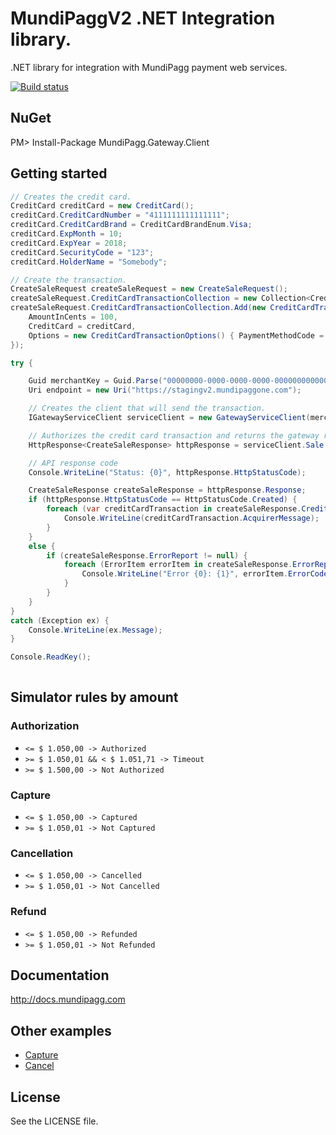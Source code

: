 MundiPaggV2 .NET Integration library.
====================

.NET library for integration with MundiPagg payment web services.

[![Build status](https://ci.appveyor.com/api/projects/status/m4ufxyvf5uwrw33y?svg=true)](https://ci.appveyor.com/project/MundiPagg/mundipagg-one-dotnet)

## NuGet
  PM> Install-Package MundiPagg.Gateway.Client

## Getting started

```c#
// Creates the credit card.
CreditCard creditCard = new CreditCard();
creditCard.CreditCardNumber = "4111111111111111";
creditCard.CreditCardBrand = CreditCardBrandEnum.Visa;
creditCard.ExpMonth = 10;
creditCard.ExpYear = 2018;
creditCard.SecurityCode = "123";
creditCard.HolderName = "Somebody";

// Create the transaction.
CreateSaleRequest createSaleRequest = new CreateSaleRequest();
createSaleRequest.CreditCardTransactionCollection = new Collection<CreditCardTransaction>();
createSaleRequest.CreditCardTransactionCollection.Add(new CreditCardTransaction() {
    AmountInCents = 100,
    CreditCard = creditCard,
    Options = new CreditCardTransactionOptions() { PaymentMethodCode = 1 } // Simulator
});

try {

    Guid merchantKey = Guid.Parse("00000000-0000-0000-0000-000000000000"); // Put your MerchantKey here.
    Uri endpoint = new Uri("https://stagingv2.mundipaggone.com");

    // Creates the client that will send the transaction.
    IGatewayServiceClient serviceClient = new GatewayServiceClient(merchantKey, PlatformEnvironment.Sandbox, HttpContentTypeEnum.Json, endpoint);

    // Authorizes the credit card transaction and returns the gateway response.
    HttpResponse<CreateSaleResponse> httpResponse = serviceClient.Sale.Create(createSaleRequest);

    // API response code
    Console.WriteLine("Status: {0}", httpResponse.HttpStatusCode);

    CreateSaleResponse createSaleResponse = httpResponse.Response;
    if (httpResponse.HttpStatusCode == HttpStatusCode.Created) {
        foreach (var creditCardTransaction in createSaleResponse.CreditCardTransactionResultCollection) {
            Console.WriteLine(creditCardTransaction.AcquirerMessage);
        }
    }
    else {
        if (createSaleResponse.ErrorReport != null) {
            foreach (ErrorItem errorItem in createSaleResponse.ErrorReport.ErrorItemCollection) {
                Console.WriteLine("Error {0}: {1}", errorItem.ErrorCode, errorItem.Description);
            }
        }
    }
}
catch (Exception ex) {
    Console.WriteLine(ex.Message);
}

Console.ReadKey();
            
```

## Simulator rules by amount

### Authorization

* `<= $ 1.050,00 -> Authorized`
* `>= $ 1.050,01 && < $ 1.051,71 -> Timeout`
* `>= $ 1.500,00 -> Not Authorized`
 
### Capture

* `<= $ 1.050,00 -> Captured`
* `>= $ 1.050,01 -> Not Captured`
 
### Cancellation

* `<= $ 1.050,00 -> Cancelled`
* `>= $ 1.050,01 -> Not Cancelled`
 
### Refund
* `<= $ 1.050,00 -> Refunded`
* `>= $ 1.050,01 -> Not Refunded`

## Documentation

  http://docs.mundipagg.com
  
## Other examples

* [Capture](https://github.com/mundipagg/mundipagg-one-dotnet/wiki/Capture-method)
* [Cancel](https://github.com/mundipagg/mundipagg-one-dotnet/wiki/Cancel-method)

## License

See the LICENSE file.

